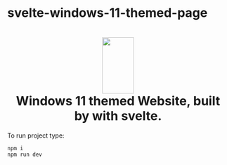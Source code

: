 # svelte-windows-11-themed-page

<h1 align="center">
  <img src="https://avatars.githubusercontent.com/u/62830040?v=4" width="72" height="128" />
  <br />
  Windows 11 themed Website, built by with svelte.
</h1>

To run project type:

```
npm i
npm run dev
```
